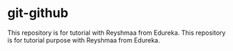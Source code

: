 # git-github
This repository is for tutorial with Reyshmaa from Edureka. 
This repository is for tutorial purpose with Reyshmaa from Edureka. 
